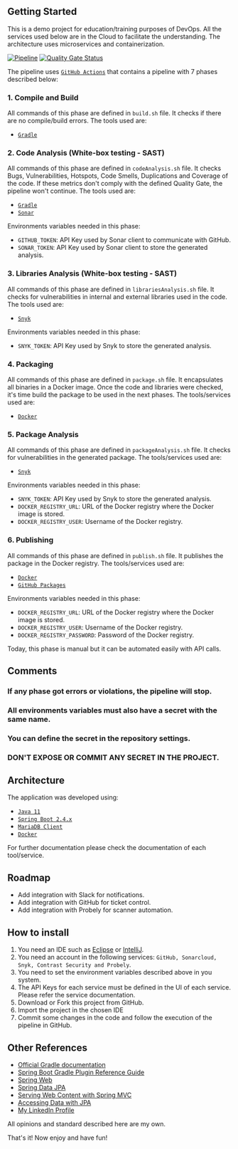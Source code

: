 Getting Started
---------------

This is a demo project for education/training purposes of DevOps. All the services used below are in the Cloud to facilitate the understanding.
The architecture uses microservices and containerization.

[![Pipeline](https://github.com/fvilarinho/demo/actions/workflows/pipeline.yml/badge.svg?branch=master)](https://github.com/fvilarinho/demo/actions/workflows/pipeline.yml)
[![Quality Gate Status](https://sonarcloud.io/api/project_badges/measure?project=fvilarinho_demo_backend&metric=alert_status)](https://sonarcloud.io/dashboard?id=fvilarinho_demo_backend)

The pipeline uses [`GitHub Actions`](https://github.com/features/actions) that contains a pipeline with 7 phases described below:

### 1. Compile and Build
All commands of this phase are defined in `build.sh` file. 
It checks if there are no compile/build errors.
The tools used are:
- [`Gradle`](https://www.gradle.org)

### 2. Code Analysis (White-box testing - SAST)
All commands of this phase are defined in `codeAnalysis.sh` file. 
It checks Bugs, Vulnerabilities, Hotspots, Code Smells, Duplications and Coverage of the code.
If these metrics don't comply with the defined Quality Gate, the pipeline won't continue.
The tools used are:
- [`Gradle`](https://www.gradle.org)
- [`Sonar`](https://sonardcloud.io)

Environments variables needed in this phase:
- `GITHUB_TOKEN`: API Key used by Sonar client to communicate with GitHub.
- `SONAR_TOKEN`: API Key used by Sonar client to store the generated analysis.

### 3. Libraries Analysis (White-box testing - SAST)
All commands of this phase are defined in `librariesAnalysis.sh` file. 
It checks for vulnerabilities in internal and external libraries used in the code.
The tools used are:
- [`Snyk`](https://snyk.io)

Environments variables needed in this phase:
- `SNYK_TOKEN`: API Key used by Snyk to store the generated analysis.

### 4. Packaging
All commands of this phase are defined in `package.sh` file.
It encapsulates all binaries in a Docker image.
Once the code and libraries were checked, it's time build the package to be used in the next phases.
The tools/services used are:
- [`Docker`](https://www.docker.com)

### 5. Package Analysis
All commands of this phase are defined in `packageAnalysis.sh` file.
It checks for vulnerabilities in the generated package.
The tools/services used are:
- [`Snyk`](https://snyk.io)

Environments variables needed in this phase:
- `SNYK_TOKEN`: API Key used by Snyk to store the generated analysis.
- `DOCKER_REGISTRY_URL`: URL of the Docker registry where the Docker image is stored.
- `DOCKER_REGISTRY_USER`: Username of the Docker registry.

### 6. Publishing
All commands of this phase are defined in `publish.sh` file.
It publishes the package in the Docker registry.
The tools/services used are:
- [`Docker`](https://www.docker.com)
- [`GitHub Packages`](https://github.com/features/packages)

Environments variables needed in this phase:
- `DOCKER_REGISTRY_URL`: URL of the Docker registry where the Docker image is stored.
- `DOCKER_REGISTRY_USER`: Username of the Docker registry.
- `DOCKER_REGISTRY_PASSWORD`: Password of the Docker registry.

Today, this phase is manual but it can be automated easily with API calls.

Comments
--------
### If any phase got errors or violations, the pipeline will stop.
### All environments variables must also have a secret with the same name. 
### You can define the secret in the repository settings. 
### DON'T EXPOSE OR COMMIT ANY SECRET IN THE PROJECT.

Architecture
------------
The application was developed using:
- [`Java 11`](https://www.oracle.com/br/java/technologies/javase-jdk11-downloads.html)
- [`Spring Boot 2.4.x`](https://spring.io)
- [`MariaDB Client`](https://mariadb.com/kb/en/clients-utilities/)
- [`Docker`](https://www.docker.com)

For further documentation please check the documentation of each tool/service.

Roadmap
-------
- Add integration with Slack for notifications.
- Add integration with GitHub for ticket control.
- Add integration with Probely for scanner automation.

How to install
--------------

1. You need an IDE such as [Eclipse](https://www.eclipse.org) or [IntelliJ](https://www.jetbrains.com/pt-br/idea).
2. You need an account in the following services:
`GitHub, Sonarcloud, Snyk, Contrast Security and Probely`.
3. You need to set the environment variables described above in you system.
4. The API Keys for each service must be defined in the UI of each service. Please refer the service documentation.
5. Download or Fork this project from GitHub.
6. Import the project in the chosen IDE
7. Commit some changes in the code and follow the execution of the pipeline in GitHub.

Other References
----------------

- [Official Gradle documentation](https://docs.gradle.org)
- [Spring Boot Gradle Plugin Reference Guide](https://docs.spring.io/spring-boot/docs/2.4.4/gradle-plugin/reference/html/)
- [Spring Web](https://docs.spring.io/spring-boot/docs/2.4.4/reference/htmlsingle/#boot-features-developing-web-applications)
- [Spring Data JPA](https://docs.spring.io/spring-boot/docs/2.4.4/reference/htmlsingle/#boot-features-jpa-and-spring-data)
- [Serving Web Content with Spring MVC](https://spring.io/guides/gs/serving-web-content/)
- [Accessing Data with JPA](https://spring.io/guides/gs/accessing-data-jpa/)
- [My LinkedIn Profile](https://www.linkedin.com/in/fvilarinho)

All opinions and standard described here are my own.

That's it! Now enjoy and have fun!
